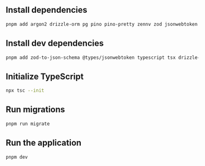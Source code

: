 ## Install dependencies

```bash
pnpm add argon2 drizzle-orm pg pino pino-pretty zennv zod jsonwebtoken fastify-zod fastify-guard fastify
```

## Install dev dependencies

```bash
pnpm add zod-to-json-schema @types/jsonwebtoken typescript tsx drizzle-kit @types/pg -D
```

## Initialize TypeScript

```bash
npx tsc --init
```

## Run migrations

```bash
pnpm run migrate
```

## Run the application

```bash
pnpm dev
```

